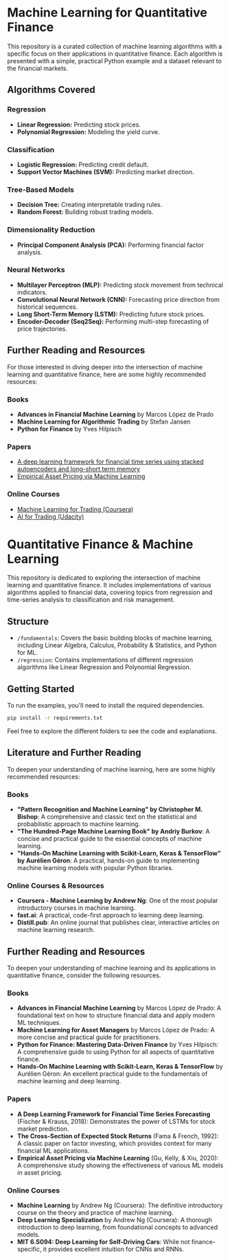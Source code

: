 # Machine Learning for Quantitative Finance

This repository is a curated collection of machine learning algorithms with a specific focus on their applications in quantitative finance. Each algorithm is presented with a simple, practical Python example and a dataset relevant to the financial markets.

## Algorithms Covered

### Regression
-   **Linear Regression:** Predicting stock prices.
-   **Polynomial Regression:** Modeling the yield curve.

### Classification
-   **Logistic Regression:** Predicting credit default.
-   **Support Vector Machines (SVM):** Predicting market direction.

### Tree-Based Models
-   **Decision Tree:** Creating interpretable trading rules.
-   **Random Forest:** Building robust trading models.

### Dimensionality Reduction
-   **Principal Component Analysis (PCA):** Performing financial factor analysis.

### Neural Networks
-   **Multilayer Perceptron (MLP):** Predicting stock movement from technical indicators.
-   **Convolutional Neural Network (CNN):** Forecasting price direction from historical sequences.
-   **Long Short-Term Memory (LSTM):** Predicting future stock prices.
-   **Encoder-Decoder (Seq2Seq):** Performing multi-step forecasting of price trajectories.

## Further Reading and Resources

For those interested in diving deeper into the intersection of machine learning and quantitative finance, here are some highly recommended resources:

### Books
-   **Advances in Financial Machine Learning** by Marcos López de Prado
-   **Machine Learning for Algorithmic Trading** by Stefan Jansen
-   **Python for Finance** by Yves Hilpisch

### Papers
-   [A deep learning framework for financial time series using stacked autoencoders and long-short term memory](https://www.sciencedirect.com/science/article/pii/S095741741630665X)
-   [Empirical Asset Pricing via Machine Learning](https://www.aeaweb.org/articles?id=10.1257/aer.20171593)

### Online Courses
-   [Machine Learning for Trading (Coursera)](https://www.coursera.org/learn/machine-learning-for-trading)
-   [AI for Trading (Udacity)](https://www.udacity.com/course/ai-for-trading--nd880)


# Quantitative Finance & Machine Learning

This repository is dedicated to exploring the intersection of machine learning and quantitative finance. It includes implementations of various algorithms applied to financial data, covering topics from regression and time-series analysis to classification and risk management.

## Structure

- `/fundamentals`: Covers the basic building blocks of machine learning, including Linear Algebra, Calculus, Probability & Statistics, and Python for ML.
- `/regression`: Contains implementations of different regression algorithms like Linear Regression and Polynomial Regression.

## Getting Started

To run the examples, you'll need to install the required dependencies.

```bash
pip install -r requirements.txt
```

Feel free to explore the different folders to see the code and explanations.

## Literature and Further Reading

To deepen your understanding of machine learning, here are some highly recommended resources:

### Books
- **"Pattern Recognition and Machine Learning" by Christopher M. Bishop**: A comprehensive and classic text on the statistical and probabilistic approach to machine learning.
- **"The Hundred-Page Machine Learning Book" by Andriy Burkov**: A concise and practical guide to the essential concepts of machine learning.
- **"Hands-On Machine Learning with Scikit-Learn, Keras & TensorFlow" by Aurélien Géron**: A practical, hands-on guide to implementing machine learning models with popular Python libraries.

### Online Courses & Resources
- **Coursera - Machine Learning by Andrew Ng**: One of the most popular introductory courses in machine learning.
- **fast.ai**: A practical, code-first approach to learning deep learning.
- **Distill.pub**: An online journal that publishes clear, interactive articles on machine learning research.

## Further Reading and Resources

To deepen your understanding of machine learning and its applications in quantitative finance, consider the following resources.

### Books
-   **Advances in Financial Machine Learning** by Marcos López de Prado: A foundational text on how to structure financial data and apply modern ML techniques.
-   **Machine Learning for Asset Managers** by Marcos López de Prado: A more concise and practical guide for practitioners.
-   **Python for Finance: Mastering Data-Driven Finance** by Yves Hilpisch: A comprehensive guide to using Python for all aspects of quantitative finance.
-   **Hands-On Machine Learning with Scikit-Learn, Keras & TensorFlow** by Aurélien Géron: An excellent practical guide to the fundamentals of machine learning and deep learning.

### Papers
-   **A Deep Learning Framework for Financial Time Series Forecasting** (Fischer & Krauss, 2018): Demonstrates the power of LSTMs for stock market prediction.
-   **The Cross-Section of Expected Stock Returns** (Fama & French, 1992): A classic paper on factor investing, which provides context for many financial ML applications.
-   **Empirical Asset Pricing via Machine Learning** (Gu, Kelly, & Xiu, 2020): A comprehensive study showing the effectiveness of various ML models in asset pricing.

### Online Courses
-   **Machine Learning** by Andrew Ng (Coursera): The definitive introductory course on the theory and practice of machine learning.
-   **Deep Learning Specialization** by Andrew Ng (Coursera): A thorough introduction to deep learning, from foundational concepts to advanced models.
-   **MIT 6.S094: Deep Learning for Self-Driving Cars**: While not finance-specific, it provides excellent intuition for CNNs and RNNs.
